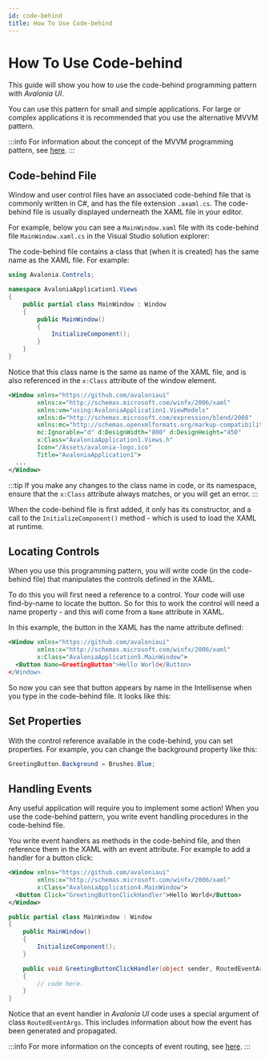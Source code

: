 ```yaml
---
id: code-behind
title: How To Use Code-behind
---
```


# How To Use Code-behind

This guide will show you how to use the code-behind programming pattern with _Avalonia UI_.

You can use this pattern for small and simple applications. For large or complex applications it is recommended that you use the alternative MVVM pattern.

:::info
For information about the concept of the MVVM programming pattern, see [here](../../concepts/the-mvvm-pattern/).
:::

## Code-behind File

Window and user control files have an associated code-behind file that is commonly written in C#, and has the file extension `.axaml.cs`. The code-behind file is usually displayed underneath the XAML file in your editor.

For example, below you can see a `MainWindow.xaml` file with its code-behind file `MainWindow.xaml.cs` in the Visual Studio solution explorer:

<!-- ![](../../.gitbook/assets/codebehind-vs.png) -->

The code-behind file contains a class that (when it is created) has the same name as the XAML file. For example:

```csharp
using Avalonia.Controls;

namespace AvaloniaApplication1.Views
{
    public partial class MainWindow : Window
    {
        public MainWindow()
        {
            InitializeComponent();
        }
    }
}
```

Notice that this class name is the same as name of the XAML file, and is also referenced in the `x:Class` attribute of the window element.

```xml
<Window xmlns="https://github.com/avaloniaui"
        xmlns:x="http://schemas.microsoft.com/winfx/2006/xaml"
        xmlns:vm="using:AvaloniaApplication1.ViewModels"
        xmlns:d="http://schemas.microsoft.com/expression/blend/2008"
        xmlns:mc="http://schemas.openxmlformats.org/markup-compatibility/2006"
        mc:Ignorable="d" d:DesignWidth="800" d:DesignHeight="450"
        x:Class="AvaloniaApplication1.Views.h"
        Icon="/Assets/avalonia-logo.ico"
        Title="AvaloniaApplication1">
  ...
</Window>
```

:::tip
If you make any changes to the class name in code, or its namespace, ensure that the  `x:Class` attribute always matches, or you will get an error.
:::

When the code-behind file is first added, it only has its constructor, and a call to the  `InitializeComponent()` method - which is used to load the XAML at runtime.

## Locating Controls <a href="#locating-controls" id="locating-controls"></a>

When you use this programming pattern, you will write code (in the code-behind file) that manipulates the controls defined in the XAML.

To do this you will first need a reference to a control. Your code will use find-by-name to locate the button. So for this to work the control will need a name property - and this will come from a `Name` attribute in XAML.

In this example, the button in the XAML has the name attribute defined:

```xml
<Window xmlns="https://github.com/avaloniaui"
        xmlns:x="http://schemas.microsoft.com/winfx/2006/xaml"
        x:Class="AvaloniaApplication5.MainWindow">
  <Button Name=GreetingButton">Hello World</Button>
</Window>
```

So now you can see that button appears by name in the Intellisense when you type in the code-behind file. It looks like this:

<!--<img src="../../.gitbook/assets/image (7) (1) (2).png" alt="">-->

## Set Properties

With the control reference available in the code-behind, you can set properties. For example, you can change the background property like this:

```csharp
GreetingButton.Background = Brushes.Blue;
```

## Handling Events <a href="#handling-events" id="handling-events"></a>

Any useful application will require you to implement some action! When you use the code-behind pattern, you write event handling procedures in the code-behind file.

You write event handlers as methods in the code-behind file, and then reference them in the XAML with an event attribute. For example to add a handler for a button click:

```xml
<Window xmlns="https://github.com/avaloniaui"
        xmlns:x="http://schemas.microsoft.com/winfx/2006/xaml"
        x:Class="AvaloniaApplication4.MainWindow">
  <Button Click="GreetingButtonClickHandler">Hello World</Button>
</Window>
```

```csharp
public partial class MainWindow : Window
{
    public MainWindow()
    {
        InitializeComponent();
    }

    public void GreetingButtonClickHandler(object sender, RoutedEventArgs e)
    {
        // code here.
    }
}
```

Notice that an event handler in _Avalonia UI_ code uses a special argument of class `RoutedEventArgs`. This includes information about how the event has been generated and propagated.

:::info
For more information on the concepts of event routing, see [here](../../concepts/input/routed-events.md).
:::

 